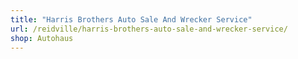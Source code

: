```yaml
---
title: "Harris Brothers Auto Sale And Wrecker Service"
url: /reidville/harris-brothers-auto-sale-and-wrecker-service/
shop: Autohaus
---
```

